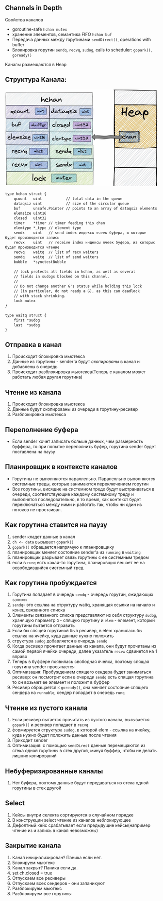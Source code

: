 ## Channels in Depth
Свойства каналов
* goroutine-safe `hchan mutex`
* хранение элементов, семантика FIFO `hchan buf`
* Передача данных между горутинами `sendDirect()`, operations with buffer
* Блокировка горутин `sendq`, `recvq`, `sudog`, calls to scheduler: `gopark()`, `goready()`

Каналы размещаются в Heap

## Структура Канала:
![alt text](image.png)

```
type hchan struct {
	qcount   uint           // total data in the queue
	dataqsiz uint           // size of the circular queue
	buf      unsafe.Pointer // points to an array of dataqsiz elements
	elemsize uint16
	closed   uint32
	timer    *timer // timer feeding this chan
	elemtype *_type // element type
	sendx    uint   // send index индексы ячеек буфера, в которые будет производится запись
	recvx    uint   // receive index индексы ячеек буфера, из которых будет производится чтение
	recvq    waitq  // list of recv waiters
	sendq    waitq  // list of send waiters
	bubble   *synctestBubble

	// lock protects all fields in hchan, as well as several
	// fields in sudogs blocked on this channel.
	//
	// Do not change another G's status while holding this lock
	// (in particular, do not ready a G), as this can deadlock
	// with stack shrinking.
	lock mutex
}

type waitq struct {
	first *sudog
	last  *sudog
}
```

## Отправка в канал
1) Происходит блокировка мьютекса
2) Данные из горутины - sender'а будут *скопированы* в канал и добавлены в очередь
3) Происходит разблокировка мьютекса(Теперь с каналом может работать любая другая горутина)

## Чтение из канала
1) Происходит блокировка мьютекса
2) Данные будут скопированы из очереди в горутину-ресивер
3) Разблокировка мьютекса

## Переполнение буфера
* Если sender хочет записать больше данных, чем размерность буффера, то при попытке переполнить буфер, горутина sender будет поставлена на паузу

## Планировщик в контексте каналов
* Горутины не выполняются параллельно. Паралелльно выполняются системные треды, которые занимаются переключением горутин
* Все горутины, висящие на системном треде будут выстраиваться в очереди, соответствующие каждому системному треду и выполнятся последовательно, в то время, как контекст будет переключаться между ними и работать так, чтобы ни один из потоков не простаивал.


## Как горутина ставится на паузу
1) sender кладет данные в канал
2) `ch <- data` вызывает `gopark()`
3) `gopark()` обращается напрямую к планировщику
4) планировщик меняет состояние sender'а из `running` в `waiting`
5) планировщик разрывает связь горутины с ее системным тредом
6) если в `runq` есть какая-то горутина, планировщик вешает ее на освободившийся системный тред

## Как горутина пробуждается
1) Горутина попадает в очередь `sendq` - очередь горутин, ожидающих записи
2) `sendq`- это ссылка на структуру waitq, хранящая ссылки на начало и конец связанного списка
3) Элементы связанного списка представляют из себя структуру `sudog`, хранящую параметр `G` - спящую горутину и `elem` - елемент, который горутины пытается отправить
4) Если бы спящей горутиной был ресивер, в elem хранилась бы ссылка на ячейку, куда данные нужно положить
5) структура `sudog` добавляется в очередь `sendq`
6) Когда ресивер прочитает данные из канала, они будут прочитаны из самой первой ячейки очереди, далее указатель `recvx` сдвинется на 1 вправо
7) Теперь в буффере появилась свободная ячейка, поэтому спящая горутина sender просыпается
8) Оптимизация: Пробуждением спящего сендера будет заниматься ресивер: он посмотрит если в очереди `sendq` есть спящая горутина то он возьмет ее элемент и положит в буффер
9) Ресивер обращается к `goready()`, она меняет состояние спящего сендера на `runnuble`, сендер попадает в очередь `runq`

## Чтение из пустого канала
1) Если ресивер пытается прочитать из пустого канала, вызывается `gopark()` и ресивер попадает в `recvq`
2) формируется структура `sudog`, в которой elem - ссылка на ячейку, куда нужно будет положить данные после чтения
3) Приходит sender 
4) Оптимизация: с помощью `sendDirect` данные перемещаются из стека одной горутины в стек другой, минуя буффер, чтобы не делать лишних копирований

## Небуферизированные каналы
1) Нет буфера, поэтому данные будут передаваться из стека одной горутины в стек другой

## Select
1) Кейсы внутри селекта сортируются в случайном порядке
2) В конструкции select чтение из каналов неблокирующее
3) Дефолтный кейс срабатывает если предыдущие кейсы(например чтение из и запись в канал невозможны)

## Закрытие канала
1) Канал инициализирован? Паника если нет.
2) Блокируем мьютекс
3) Канал закрыт? Паника если да.
4) set ch.closed = true
5) Отпускаем все ресиверы
6) Отпускаем всех сендеров - они запаникуют
7) Разблокируем мьютекс
8) Разблокируем все горутины
